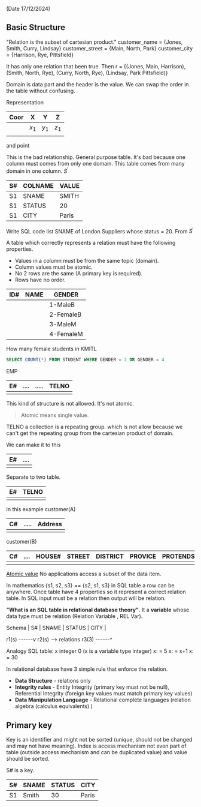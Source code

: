 (Date 17/12/2024)
## Basic Structure
"Relation is the subset of cartesian product."
customer_name = {Jones, Smith, Curry, Lindsay}
customer_street = {Main, North, Park}
customer_city = {Harrison, Rye, Pittsfield}

It has only one relation that been true.
Then r = {(Jones, Main, Harrison), (Smith, North, Rye), (Curry, North, Rye), (Lindsay, Park Pittsfield)}

Domain is data part and the header is the value. We can swap the order in the table without confusing. 

Representation

| Coor | X       | Y       | Z       |
| ---- | ------- | ------- | ------- |
|      | $x_{1}$ | $y_{1}$ | $z_{1}$ |
|      |         |         |         |
and point

This is the bad relationship. General purpose table. It's bad because one column must comes from only one domain. This table comes from many domain in one column.
$S^{'}$

| S#  | COLNAME | VALUE |
| --- | ------- | ----- |
| S1  | SNAME   | SMITH |
| S1  | STATUS  | 20    |
| S1  | CITY    | Paris |
Write SQL code list SNAME of London Suppliers whose status = 20. From $S^{'}$

A table which correctly represents a relation must have the following properties.
- Values in a column must be from the same topic (domain).
- Column values must be atomic.
- No 2 rows are the same (A primary key is required).
- Rows have no order.


| ID# | NAME | GENDER    |
| --- | ---- | --------- |
|     |      | 1-MaleB   |
|     |      | 2-FemaleB |
|     |      | 3-MaleM   |
|     |      | 4-FemaleM |
How many female students in KMITL
```sql
SELECT COUNT(*) FROM STUDENT WHERE GENDER = 2 OR GENDER = 4
```

EMP

| E#  | .... | ..... | TELNO |
| --- | ---- | ----- | ----- |
|     |      |       |       |
This kind of structure is not allowed. It's not atomic.
> Atomic means single value.

TELNO a collection is a repeating group. which is not allow because we can't get the repeating group from the cartesian product of domain. 

We can make it to this

| E#  | .... |
| --- | ---- |
|     |      |

Separate to two table.

| E#  | TELNO |
| --- | ----- |
|     |       |
In this example
customer(A)

| C#  | ..... | Address |
| --- | ----- | ------- |
|     |       |         |
customer(B)

| C#  | .... | HOUSE# | STREET | DISTRICT | PROVICE | PROTENDS |
| --- | ---- | ------ | ------ | -------- | ------- | -------- |
|     |      |        |        |          |         |          |
<u>Atomic value</u>
No applications access a subset of the data item.

In mathematics {s1, s2, s3} == {s2, s1, s3} in SQL table a row can be anywhere. Once table have 4 properties so it represent a correct relation table. In SQL input must be a relation then output will be relation.

**"What is an SQL table in relational database theory"**. 
It a **variable** whose data type must be relation (Relation Variable , REL Var).

Schema
| S# | SNAME | STATUS | CITY |

r1(s) ------v
r2(s) -->  relations
r3(3) ------^

Analogy SQL table:
x integer 0 (x is a variable type integer)
x: = 5
x: = x+1
x: = 30

In relational database have 3 simple rule that enforce the relation.
- **Data Structure** - relations only
- **Integrity rules** - Entity Integrity (primary key must not be null), Referential Integrity (foreign key values must match primary key values)
- **Data Manipulation Language** - Relational complete languages (relation algebra (calculus equivalents) )

## Primary key 
Key is an identifier and might not be sorted (unique, should not be changed and may not have meaning).
Index is access mechanism not even part of table (outside access mechanism and can be duplicated value) and value should be sorted.

S# is a key. 

| S#  | SNAME | STATUS | CITY  |
| --- | ----- | ------ | ----- |
| S1  | Smith | 30     | Paris |
